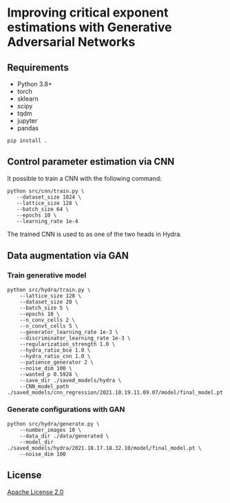 # Improving critical exponent estimations with Generative Adversarial Networks

## Requirements

* Python 3.8+
* torch
* sklearn
* scipy
* tqdm
* jupyter
* pandas

```shell
pip install .
```
## Control parameter estimation via CNN

It possible to train a CNN with the following command:

 ```shell
python src/cnn/train.py \
    --dataset_size 1024 \
    --lattice_size 128 \
    --batch_size 64 \
    --epochs 10 \
    --learning_rate 1e-4 
 ```

 The trained CNN is used to as one of the two heads in Hydra.

## Data augmentation via GAN

### Train generative model

```shell
python src/hydra/train.py \
    --lattice_size 128 \
    --dataset_size 20 \
    --batch_size 5 \
    --epochs 10 \
    --n_conv_cells 2 \
    --n_convt_cells 5 \
    --generator_learning_rate 1e-3 \
    --discriminator_learning_rate 1e-3 \
    --regularization_strength 1.0 \
    --hydra_ratio_bce 1.0 \
    --hydra_ratio_cnn 1.0 \
    --patience_generator 2 \
    --noise_dim 100 \
    --wanted_p 0.5928 \
    --save_dir ./saved_models/hydra \
    --CNN_model_path ./saved_models/cnn_regression/2021.10.19.11.09.07/model/final_model.pt
``` 

### Generate configurations with GAN

```shell
python src/hydra/generate.py \
    --number_images 10 \
    --data_dir ./data/generated \
    --model_dir ./saved_models/hydra/2021.10.17.18.32.10/model/final_model.pt \
    --noise_dim 100
```

## License
[Apache License 2.0](https://github.com/bisonai/mobilenetv3-tensorflow/blob/master/LICENSE)
